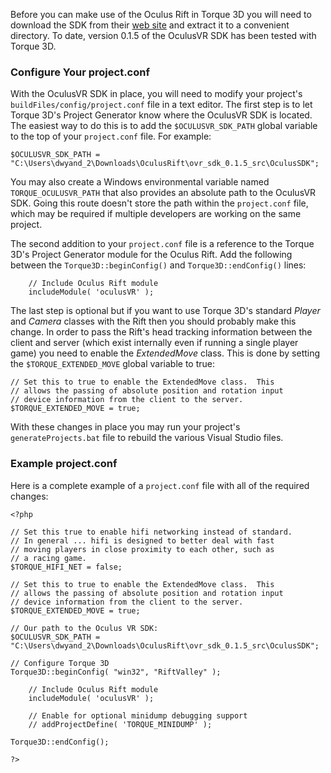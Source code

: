 Before you can make use of the Oculus Rift in Torque 3D you will need to download the SDK from their [web site](http://developer.oculusvr.com) and extract it to a convenient directory.  To date, version 0.1.5 of the OculusVR SDK has been tested with Torque 3D.

### Configure Your project.conf ###

With the OculusVR SDK in place, you will need to modify your project's `buildFiles/config/project.conf` file in a text editor.  The first step is to let Torque 3D's Project Generator know where the OculusVR SDK is located.  The easiest way to do this is to add the `$OCULUSVR_SDK_PATH` global variable to the top of your `project.conf` file.  For example:

`$OCULUSVR_SDK_PATH = "C:\Users\dwyand_2\Downloads\OculusRift\ovr_sdk_0.1.5_src\OculusSDK";`

You may also create a Windows environmental variable named `TORQUE_OCULUSVR_PATH` that also provides an absolute path to the OculusVR SDK.  Going this route doesn't store the path within the `project.conf` file, which may be required if multiple developers are working on the same project.

The second addition to your `project.conf` file is a reference to the Torque 3D's Project Generator module for the Oculus Rift.  Add the following between the `Torque3D::beginConfig()` and `Torque3D::endConfig()` lines:

```
    // Include Oculus Rift module
    includeModule( 'oculusVR' );
```

The last step is optional but if you want to use Torque 3D's standard *Player* and *Camera* classes with the Rift then you should probably make this change.  In order to pass the Rift's head tracking information between the client and server (which exist internally even if running a single player game) you need to enable the *ExtendedMove* class.  This is done by setting the `$TORQUE_EXTENDED_MOVE` global variable to true:

```
// Set this to true to enable the ExtendedMove class.  This
// allows the passing of absolute position and rotation input
// device information from the client to the server.
$TORQUE_EXTENDED_MOVE = true;
```

With these changes in place you may run your project's `generateProjects.bat` file to rebuild the various Visual Studio files.

### Example project.conf ###

Here is a complete example of a `project.conf` file with all of the required changes:

```
<?php

// Set this true to enable hifi networking instead of standard.
// In general ... hifi is designed to better deal with fast
// moving players in close proximity to each other, such as
// a racing game.
$TORQUE_HIFI_NET = false;

// Set this to true to enable the ExtendedMove class.  This
// allows the passing of absolute position and rotation input
// device information from the client to the server.
$TORQUE_EXTENDED_MOVE = true;

// Our path to the Oculus VR SDK:
$OCULUSVR_SDK_PATH = "C:\Users\dwyand_2\Downloads\OculusRift\ovr_sdk_0.1.5_src\OculusSDK";

// Configure Torque 3D
Torque3D::beginConfig( "win32", "RiftValley" );

    // Include Oculus Rift module
    includeModule( 'oculusVR' );
    
    // Enable for optional minidump debugging support
    // addProjectDefine( 'TORQUE_MINIDUMP' );
        
Torque3D::endConfig();

?>
```
